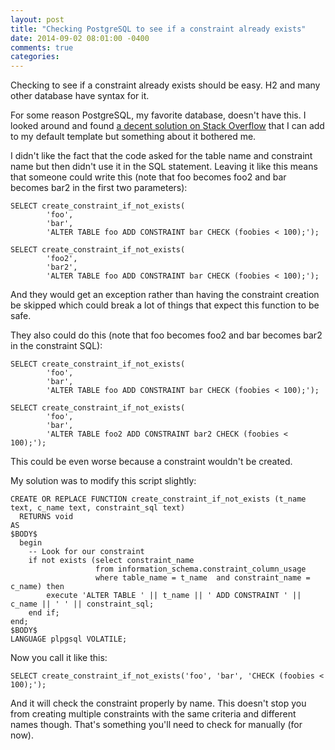 ```yaml
---
layout: post
title: "Checking PostgreSQL to see if a constraint already exists"
date: 2014-09-02 08:01:00 -0400
comments: true
categories: 
---
```

Checking to see if a constraint already exists should be easy.  H2 and many other database have syntax for it.

For some reason PostgreSQL, my favorite database, doesn't have this.  I looked around and found [a decent solution on Stack Overflow](https://stackoverflow.com/questions/6801919/postgres-add-constraint-if-it-doesnt-already-exist?answertab=votes#tab-top) that I can add to my default template but something about it bothered me.

I didn't like the fact that the code asked for the table name and constraint name but then didn't use it in the SQL statement.  Leaving it like this means that someone could write this (note that foo becomes foo2 and bar becomes bar2 in the first two parameters):

```
SELECT create_constraint_if_not_exists(
        'foo',
        'bar',
        'ALTER TABLE foo ADD CONSTRAINT bar CHECK (foobies < 100);');

SELECT create_constraint_if_not_exists(
        'foo2',
        'bar2',
        'ALTER TABLE foo ADD CONSTRAINT bar CHECK (foobies < 100);');
```

And they would get an exception rather than having the constraint creation be skipped which could break a lot of things that expect this function to be safe.

They also could do this (note that foo becomes foo2 and bar becomes bar2 in the constraint SQL):

```
SELECT create_constraint_if_not_exists(
        'foo',
        'bar',
        'ALTER TABLE foo ADD CONSTRAINT bar CHECK (foobies < 100);');

SELECT create_constraint_if_not_exists(
        'foo',
        'bar',
        'ALTER TABLE foo2 ADD CONSTRAINT bar2 CHECK (foobies < 100);');
```

This could be even worse because a constraint wouldn't be created. 

My solution was to modify this script slightly:

```
CREATE OR REPLACE FUNCTION create_constraint_if_not_exists (t_name text, c_name text, constraint_sql text)
  RETURNS void
AS
$BODY$
  begin
    -- Look for our constraint
    if not exists (select constraint_name 
                   from information_schema.constraint_column_usage 
                   where table_name = t_name  and constraint_name = c_name) then
        execute 'ALTER TABLE ' || t_name || ' ADD CONSTRAINT ' || c_name || ' ' || constraint_sql;
    end if;
end;
$BODY$
LANGUAGE plpgsql VOLATILE;
```

Now you call it like this:

```
SELECT create_constraint_if_not_exists('foo', 'bar', 'CHECK (foobies < 100);');
```

And it will check the constraint properly by name.  This doesn't stop you from creating multiple constraints with the same criteria and different names though.  That's something you'll need to check for manually (for now).